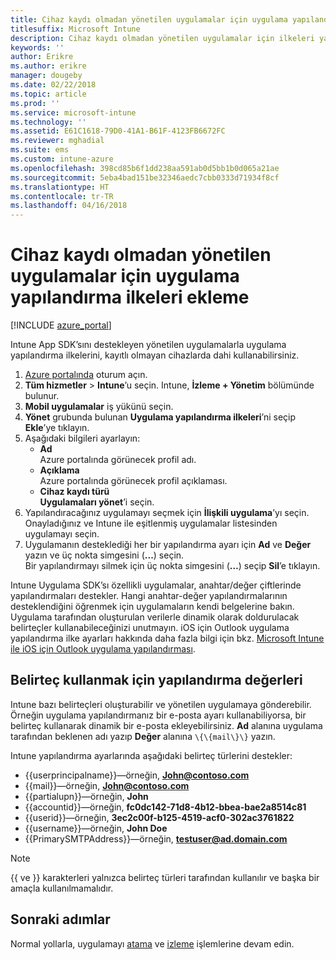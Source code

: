 ```yaml
---
title: Cihaz kaydı olmadan yönetilen uygulamalar için uygulama yapılandırma ilkeleri
titlesuffix: Microsoft Intune
description: Cihaz kaydı olmadan yönetilen uygulamalar için ilkeleri yapılandırmayı öğrenin.
keywords: ''
author: Erikre
ms.author: erikre
manager: dougeby
ms.date: 02/22/2018
ms.topic: article
ms.prod: ''
ms.service: microsoft-intune
ms.technology: ''
ms.assetid: E61C1618-79D0-41A1-B61F-4123FB6672FC
ms.reviewer: mghadial
ms.suite: ems
ms.custom: intune-azure
ms.openlocfilehash: 398cd85b6f1dd238aa591ab0d5bb1b0d065a21ae
ms.sourcegitcommit: 5eba4bad151be32346aedc7cbb0333d71934f8cf
ms.translationtype: HT
ms.contentlocale: tr-TR
ms.lasthandoff: 04/16/2018
---
```

# <a name="add-app-configuration-policies-for-managed-apps-without-device-enrollment"></a>Cihaz kaydı olmadan yönetilen uygulamalar için uygulama yapılandırma ilkeleri ekleme

[!INCLUDE [azure_portal](./includes/azure_portal.md)]

Intune App SDK’sını destekleyen yönetilen uygulamalarla uygulama yapılandırma ilkelerini, kayıtlı olmayan cihazlarda dahi kullanabilirsiniz. 

1. [Azure portalında](https://portal.azure.com) oturum açın.
2. **Tüm hizmetler** > **Intune**’u seçin. Intune, **İzleme + Yönetim** bölümünde bulunur.
3. **Mobil uygulamalar** iş yükünü seçin.
4. **Yönet** grubunda bulunan **Uygulama yapılandırma ilkeleri**’ni seçip **Ekle**’ye tıklayın.
5. Aşağıdaki bilgileri ayarlayın:
    - **Ad**  
      Azure portalında görünecek profil adı.
    - **Açıklama**  
      Azure portalında görünecek profil açıklaması.
    - **Cihaz kaydı türü**  
      **Uygulamaları yönet**’i seçin.
6. Yapılandıracağınız uygulamayı seçmek için **İlişkili uygulama**’yı seçin. Onayladığınız ve Intune ile eşitlenmiş uygulamalar listesinden uygulamayı seçin.
7. Uygulamanın desteklediği her bir yapılandırma ayarı için **Ad** ve **Değer** yazın ve üç nokta simgesini (**...**) seçin.  
    Bir yapılandırmayı silmek için üç nokta simgesini (**…**) seçip **Sil**’e tıklayın.  
    
Intune Uygulama SDK’sı özellikli uygulamalar, anahtar/değer çiftlerinde yapılandırmaları destekler. Hangi anahtar-değer yapılandırmalarının desteklendiğini öğrenmek için uygulamaların kendi belgelerine bakın. Uygulama tarafından oluşturulan verilerle dinamik olarak doldurulacak belirteçler kullanabileceğinizi unutmayın. iOS için Outlook uygulama yapılandırma ilke ayarları hakkında daha fazla bilgi için bkz. [Microsoft Intune ile iOS için Outlook uygulama yapılandırması](https://technet.microsoft.com/en-us/library/mt813789(v=exchg.150).aspx).

## <a name="configuration-values-for-using-tokens"></a>Belirteç kullanmak için yapılandırma değerleri

Intune bazı belirteçleri oluşturabilir ve yönetilen uygulamaya gönderebilir. Örneğin uygulama yapılandırmanız bir e-posta ayarı kullanabiliyorsa, bir belirteç kullanarak dinamik bir e-posta ekleyebilirsiniz. **Ad** alanına uygulama tarafından beklenen adı yazıp **Değer** alanına `\{\{mail\}\}` yazın.

Intune yapılandırma ayarlarında aşağıdaki belirteç türlerini destekler:

- \{\{userprincipalname\}\}—örneğin, **John@contoso.com**
- \{\{mail\}\}—örneğin, **John@contoso.com**
- \{\{partialupn\}\}—örneğin, **John**
- \{\{accountid\}\}—örneğin, **fc0dc142-71d8-4b12-bbea-bae2a8514c81**
- \{\{userid\}\}—örneğin, **3ec2c00f-b125-4519-acf0-302ac3761822**
- \{\{username\}\}—örneğin, **John Doe**
- \{\{PrimarySMTPAddress\}\}—örneğin, **testuser@ad.domain.com** 


> [!Note]  
> \{\{ ve \}\} karakterleri yalnızca belirteç türleri tarafından kullanılır ve başka bir amaçla kullanılmamalıdır.

## <a name="next-steps"></a>Sonraki adımlar

Normal yollarla, uygulamayı [atama](apps-deploy.md) ve [izleme](apps-monitor.md) işlemlerine devam edin.
